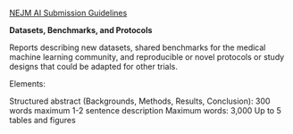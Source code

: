 <!-- /qompassai/tko/refs/nejmai/README.md -->
<!-- Qompass AI NEJM AI Submission Guidelines
<!-- Copyright (C) 2025 Qompass AI, All rights reserved -->
<!-- ---------------------------------------- -->
[NEJM AI Submission Guidelines](https://ai.nejm.org/author-center/article-types-and-submission-information)

**Datasets, Benchmarks, and Protocols**

Reports describing new datasets, shared benchmarks for the medical machine learning community, and reproducible or novel
protocols or study designs that could be adapted for other trials.

Elements:

Structured abstract (Backgrounds, Methods, Results, Conclusion): 300 words maximum
1-2 sentence description
Maximum words: 3,000
Up to 5 tables and figures

